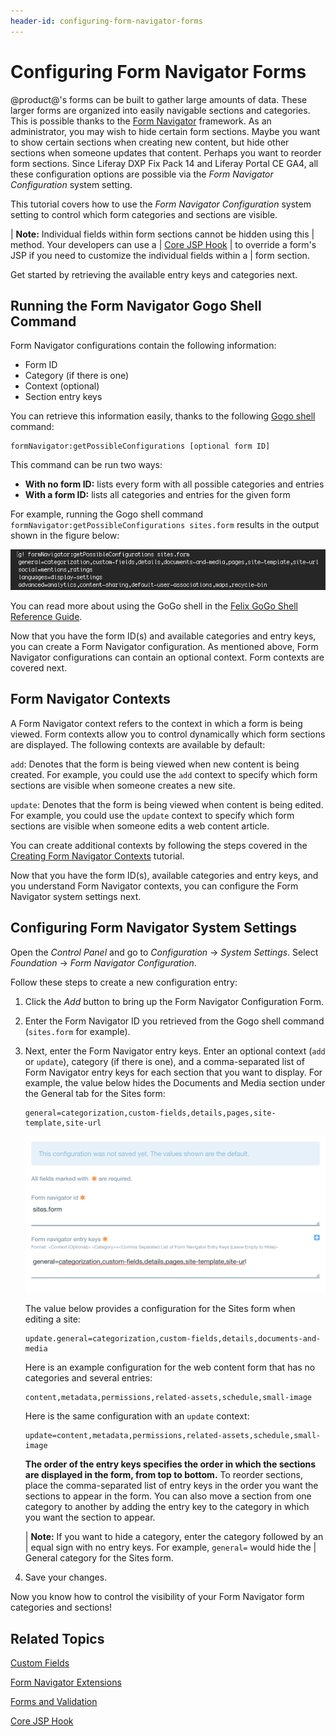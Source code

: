 ```yaml
---
header-id: configuring-form-navigator-forms
---
```


# Configuring Form Navigator Forms

@product@'s forms can be built to gather large amounts of data. These larger
forms are organized into easily navigable sections and categories. This is
possible thanks to the 
[Form Navigator](/participate/liferaypedia/-/wiki/Main/Form+Navigator) 
framework. As an administrator, you may wish to hide certain form sections. 
Maybe you want to show certain sections when creating new content, but hide 
other sections when someone updates that content. Perhaps you want to reorder 
form sections. Since Liferay DXP Fix Pack 14 and Liferay Portal CE GA4, all 
these configuration options are possible via the *Form Navigator Configuration* 
system setting. 

This tutorial covers how to use the *Form Navigator Configuration* system 
setting to control which form categories and sections are visible.

| **Note:** Individual fields within form sections cannot be hidden using this
| method. Your developers can use a
| [Core JSP Hook](/docs/7-0/reference/-/knowledge_base/r/core-jsp-hook)
| to override a form's JSP if you need to customize the individual fields within a
| form section.
 
Get started by retrieving the available entry keys and categories next. 

## Running the Form Navigator Gogo Shell Command

Form Navigator configurations contain the following information:

- Form ID
- Category (if there is one)
- Context (optional) 
- Section entry keys

You can retrieve this information easily, thanks to the following 
[Gogo shell](/docs/7-0/reference/-/knowledge_base/r/using-the-felix-gogo-shell) 
command: 

    formNavigator:getPossibleConfigurations [optional form ID]
 
This command can be run two ways:

- **With no form ID:** lists every form with all possible categories and entries
- **With a form ID:** lists all categories and entries for the given form

For example, running the Gogo shell command 
`formNavigator:getPossibleConfigurations sites.form` results in the  output 
shown in the figure below:

![Figure 1: You can use the formNavigator GoGo shell command to retrieve the available categories and entries for forms.](../../images/form-navigator-gogo-shell.png)

You can read more about using the GoGo shell in the 
[Felix GoGo Shell Reference Guide](/docs/7-0/reference/-/knowledge_base/r/using-the-felix-gogo-shell).

Now that you have the form ID(s) and available categories and entry keys, you 
can create a Form Navigator configuration. As mentioned above, Form Navigator 
configurations can contain an optional context. Form contexts are covered next. 

## Form Navigator Contexts

A Form Navigator context refers to the context in which a form is being viewed.
Form contexts allow you to control dynamically which form sections are displayed. 
The following contexts are available by default:

`add`: Denotes that the form is being viewed when new content is being created. 
For example, you could use the `add` context to specify which form sections are 
visible when someone creates a new site.

`update`: Denotes that the form is being viewed when content is being edited. 
For example, you could use the `update` context to specify which form sections 
are visible when someone edits a web content article.

You can create additional contexts by following the steps covered 
in the [Creating Form Navigator Contexts](/docs/7-0/tutorials/-/knowledge_base/t/creating-form-navigator-contexts) 
tutorial.

Now that you have the form ID(s), available categories and entry keys, and 
you understand Form Navigator contexts, you can configure the Form Navigator
system settings next. 

## Configuring Form Navigator System Settings

Open the *Control Panel* and go to *Configuration* &rarr; *System Settings*.
Select *Foundation* &rarr; *Form Navigator Configuration*.

Follow these steps to create a new configuration entry: 

1.  Click the *Add* button to bring up the Form Navigator Configuration Form.
 
2.  Enter the Form Navigator ID you retrieved from the Gogo shell command 
    (`sites.form` for example).

3.  Next, enter the Form Navigator entry keys. Enter an optional context 
    (`add` or `update`), category (if there is one), and a comma-separated list 
    of Form Navigator entry keys for each section that you want to display. For 
    example, the value below hides the Documents and Media section under the 
    General tab for the Sites form:
    
        general=categorization,custom-fields,details,pages,site-template,site-url
 
    ![Figure 2: You can hide form categories and sections using the Form Navigator Configuration system setting.](../../images/form-navigator-configuration.png)
 
    The value below provides a configuration for the Sites form when editing a 
    site:
    
        update.general=categorization,custom-fields,details,documents-and-media
    
    Here is an example configuration for the web content form that has no 
    categories and several entries:
    
        content,metadata,permissions,related-assets,schedule,small-image

    Here is the same configuration with an `update` context:

        update=content,metadata,permissions,related-assets,schedule,small-image    
 
    **The order of the entry keys specifies the order in which the sections are 
    displayed in the form, from top to bottom.** To reorder sections, place the 
    comma-separated list of entry keys in the order you want the sections to 
    appear in the form. You can also move a section from one category to another 
    by adding the entry key to the category in which you want the section to 
    appear. 
  
    | **Note:** If you want to hide a category, enter the category followed by an
    | equal sign with no entry keys. For example, `general=` would hide the
    | General category for the Sites form.

4.  Save your changes.

Now you know how to control the visibility of your Form Navigator form 
categories and sections!

## Related Topics

[Custom Fields](/docs/7-0/user/-/knowledge_base/u/custom-fields)

[Form Navigator Extensions](/docs/7-0/tutorials/-/knowledge_base/t/form-navigator)

[Forms and Validation](/docs/7-0/tutorials/-/knowledge_base/t/forms-and-validation)

[Core JSP Hook](/docs/7-0/reference/-/knowledge_base/r/core-jsp-hook)

